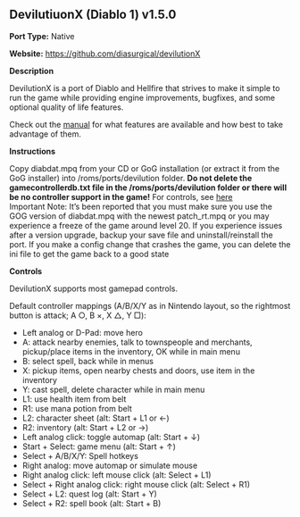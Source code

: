 ## DevilutiuonX (Diablo 1) v1.5.0

**Port Type:** Native

**Website:**  https://github.com/diasurgical/devilutionX

**Description**

 DevilutionX is a port of Diablo and Hellfire that strives to make it simple to run the game while providing engine improvements, bugfixes, and some optional quality of life features.

Check out the  [manual](https://github.com/diasurgical/devilutionX/wiki)  for what features are available and how best to take advantage of them.


**Instructions** 

 Copy diabdat.mpq from your CD or GoG installation (or extract it from the GoG installer) into /roms/ports/devilution folder. **Do not delete the gamecontrollerdb.txt file in the /roms/ports/devilution folder or there will be no controller support in the game!** For controls, see [here](https://github.com/diasurgical/devilutionX/wiki/Game-Controller-Scheme)  
Important Note: It’s been reported that you must make sure you use the GOG version of diabdat.mpq with the newest patch_rt.mpq or you may experience a freeze of the game around level 20. If you experience issues after a version upgrade, backup your save file and uninstall/reinstall the port. If you make a config change that crashes the game, you can delete the ini file to get the game back to a good state

**Controls**

DevilutionX supports most gamepad controls.

Default controller mappings (A/B/X/Y as in Nintendo layout, so the rightmost button is attack; A ○, B ×, X △, Y □):

-   Left analog or D-Pad: move hero
-   A: attack nearby enemies, talk to townspeople and merchants, pickup/place items in the inventory, OK while in main menu
-   B: select spell, back while in menus
-   X: pickup items, open nearby chests and doors, use item in the inventory
-   Y: cast spell, delete character while in main menu
-   L1: use health item from belt
-   R1: use mana potion from belt
-   L2: character sheet (alt: Start + L1 or ←)
-   R2: inventory (alt: Start + L2 or →)
-   Left analog click: toggle automap (alt: Start + ↓)
-   Start + Select: game menu (alt: Start + ↑)
-   Select + A/B/X/Y: Spell hotkeys
-   Right analog: move automap or simulate mouse
-   Right analog click: left mouse click (alt: Select + L1)
-   Select + Right analog click: right mouse click (alt: Select + R1)
-   Select + L2: quest log (alt: Start + Y)
-   Select + R2: spell book (alt: Start + B)

